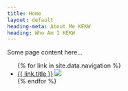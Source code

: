 ```yaml
---
title: Home
layout: default
heading-meta: About Me KEKW
heading: Who Am I KEKW
---
```


Some page content here...

<ul>
    {% for link in site.data.navigation %}
    <li>
        <a href="{{ link.url | absolute_url }}">{{ link.title }}</a>
        <img src="{{ link.image | absolute_url }}">
    </li>
    {% endfor %}
    
</ul>
